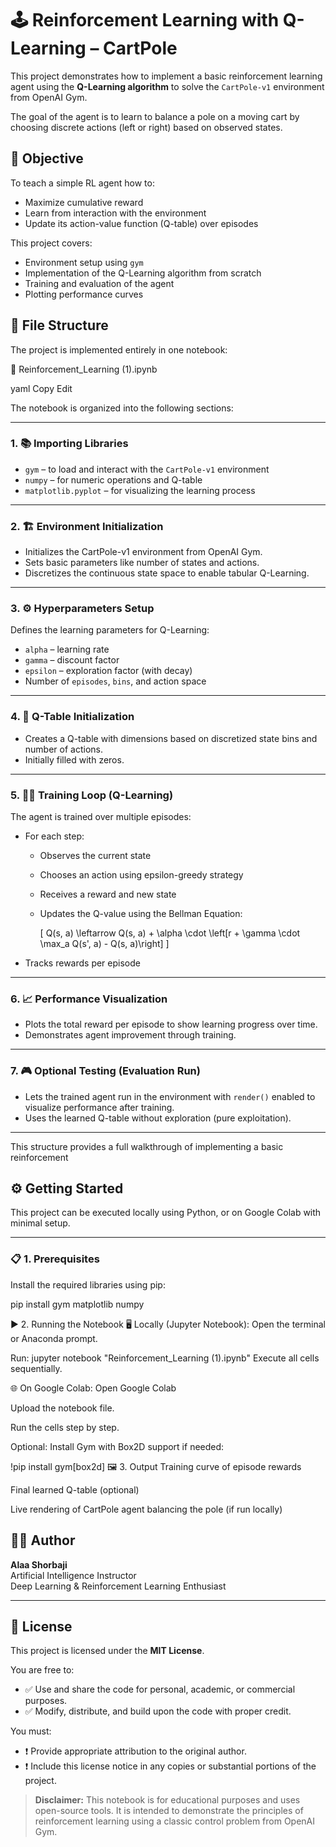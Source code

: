 # 🕹️ Reinforcement Learning with Q-Learning – CartPole

This project demonstrates how to implement a basic reinforcement learning agent using the **Q-Learning algorithm** to solve the `CartPole-v1` environment from OpenAI Gym.

The goal of the agent is to learn to balance a pole on a moving cart by choosing discrete actions (left or right) based on observed states.

## 🎯 Objective

To teach a simple RL agent how to:
- Maximize cumulative reward
- Learn from interaction with the environment
- Update its action-value function (Q-table) over episodes

This project covers:
- Environment setup using `gym`
- Implementation of the Q-Learning algorithm from scratch
- Training and evaluation of the agent
- Plotting performance curves
## 📁 File Structure

The project is implemented entirely in one notebook:


📄 Reinforcement_Learning (1).ipynb

yaml
Copy
Edit

The notebook is organized into the following sections:

---

### 1. 📚 Importing Libraries

- `gym` – to load and interact with the `CartPole-v1` environment  
- `numpy` – for numeric operations and Q-table  
- `matplotlib.pyplot` – for visualizing the learning process  

---

### 2. 🏗️ Environment Initialization

- Initializes the CartPole-v1 environment from OpenAI Gym.  
- Sets basic parameters like number of states and actions.  
- Discretizes the continuous state space to enable tabular Q-Learning.

---

### 3. ⚙️ Hyperparameters Setup

Defines the learning parameters for Q-Learning:
- `alpha` – learning rate  
- `gamma` – discount factor  
- `epsilon` – exploration factor (with decay)  
- Number of `episodes`, `bins`, and action space

---

### 4. 🧠 Q-Table Initialization

- Creates a Q-table with dimensions based on discretized state bins and number of actions.
- Initially filled with zeros.

---

### 5. 🏃‍♂️ Training Loop (Q-Learning)

The agent is trained over multiple episodes:
- For each step:
  - Observes the current state
  - Chooses an action using epsilon-greedy strategy
  - Receives a reward and new state
  - Updates the Q-value using the Bellman Equation:
  
    \[
    Q(s, a) \leftarrow Q(s, a) + \alpha \cdot \left[r + \gamma \cdot \max_a Q(s', a) - Q(s, a)\right]
    \]
  
- Tracks rewards per episode

---

### 6. 📈 Performance Visualization

- Plots the total reward per episode to show learning progress over time.
- Demonstrates agent improvement through training.

---

### 7. 🎮 Optional Testing (Evaluation Run)

- Lets the trained agent run in the environment with `render()` enabled to visualize performance after training.
- Uses the learned Q-table without exploration (pure exploitation).

---

This structure provides a full walkthrough of implementing a basic reinforcement 
## ⚙️ Getting Started

This project can be executed locally using Python, or on Google Colab with minimal setup.

---

### 📋 1. Prerequisites

Install the required libraries using pip:


pip install gym matplotlib numpy

▶️ 2. Running the Notebook
🖥️ Locally (Jupyter Notebook):
Open the terminal or Anaconda prompt.

Run:
jupyter notebook "Reinforcement_Learning (1).ipynb"
Execute all cells sequentially.

🌐 On Google Colab:
Open Google Colab

Upload the notebook file.

Run the cells step by step.

Optional: Install Gym with Box2D support if needed:

!pip install gym[box2d]
🖼️ 3. Output
Training curve of episode rewards

Final learned Q-table (optional)

Live rendering of CartPole agent balancing the pole (if run locally)

## 👨‍💻 Author

**Alaa Shorbaji**  
Artificial Intelligence Instructor  
Deep Learning & Reinforcement Learning Enthusiast  

---

## 📜 License

This project is licensed under the **MIT License**.

You are free to:

- ✅ Use and share the code for personal, academic, or commercial purposes.  
- ✅ Modify, distribute, and build upon the code with proper credit.

You must:

- ❗ Provide appropriate attribution to the original author.  
- ❗ Include this license notice in any copies or substantial portions of the project.

> **Disclaimer:** This notebook is for educational purposes and uses open-source tools. It is intended to demonstrate the principles of reinforcement learning using a classic control problem from OpenAI Gym.






